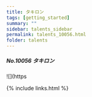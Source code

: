 ```yaml
---
title: タキロン
tags: [getting_started]
summary: ""
sidebar: talents_sidebar
permalink: talents_10056.html
folder: talents
---
```



##### No.10056 タキロン  

![](https




{% include links.html %}
